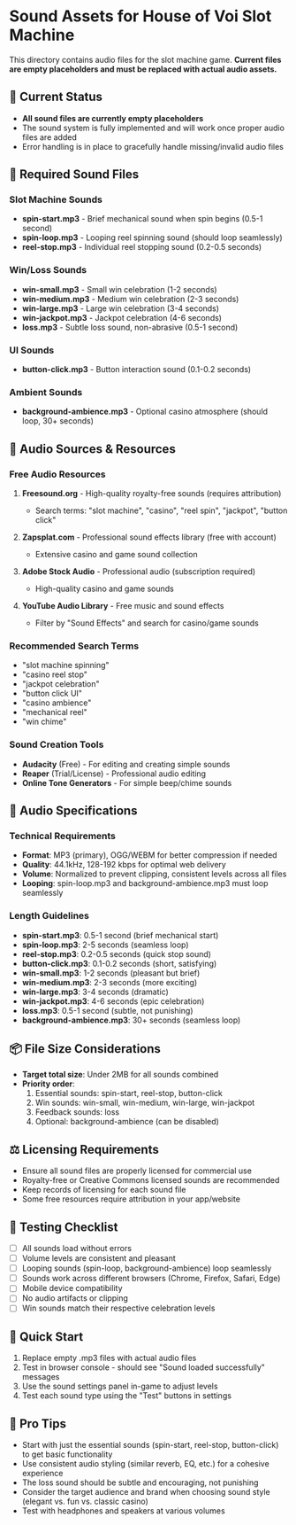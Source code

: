 # Sound Assets for House of Voi Slot Machine

This directory contains audio files for the slot machine game. **Current files are empty placeholders and must be replaced with actual audio assets.**

## 🔧 Current Status
- **All sound files are currently empty placeholders**
- The sound system is fully implemented and will work once proper audio files are added
- Error handling is in place to gracefully handle missing/invalid audio files

## 📁 Required Sound Files

### Slot Machine Sounds
- **spin-start.mp3** - Brief mechanical sound when spin begins (0.5-1 second)
- **spin-loop.mp3** - Looping reel spinning sound (should loop seamlessly)
- **reel-stop.mp3** - Individual reel stopping sound (0.2-0.5 seconds)

### Win/Loss Sounds
- **win-small.mp3** - Small win celebration (1-2 seconds)
- **win-medium.mp3** - Medium win celebration (2-3 seconds)  
- **win-large.mp3** - Large win celebration (3-4 seconds)
- **win-jackpot.mp3** - Jackpot celebration (4-6 seconds)
- **loss.mp3** - Subtle loss sound, non-abrasive (0.5-1 second)

### UI Sounds
- **button-click.mp3** - Button interaction sound (0.1-0.2 seconds)

### Ambient Sounds
- **background-ambience.mp3** - Optional casino atmosphere (should loop, 30+ seconds)

## 🎵 Audio Sources & Resources

### Free Audio Resources
1. **Freesound.org** - High-quality royalty-free sounds (requires attribution)
   - Search terms: "slot machine", "casino", "reel spin", "jackpot", "button click"
   
2. **Zapsplat.com** - Professional sound effects library (free with account)
   - Extensive casino and game sound collection
   
3. **Adobe Stock Audio** - Professional audio (subscription required)
   - High-quality casino and game sounds

4. **YouTube Audio Library** - Free music and sound effects
   - Filter by "Sound Effects" and search for casino/game sounds

### Recommended Search Terms
- "slot machine spinning"
- "casino reel stop"
- "jackpot celebration"
- "button click UI"
- "casino ambience"
- "mechanical reel"
- "win chime"

### Sound Creation Tools
- **Audacity** (Free) - For editing and creating simple sounds
- **Reaper** (Trial/License) - Professional audio editing
- **Online Tone Generators** - For simple beep/chime sounds

## 📝 Audio Specifications

### Technical Requirements
- **Format**: MP3 (primary), OGG/WEBM for better compression if needed
- **Quality**: 44.1kHz, 128-192 kbps for optimal web delivery
- **Volume**: Normalized to prevent clipping, consistent levels across all files
- **Looping**: spin-loop.mp3 and background-ambience.mp3 must loop seamlessly

### Length Guidelines
- **spin-start.mp3**: 0.5-1 second (brief mechanical start)
- **spin-loop.mp3**: 2-5 seconds (seamless loop)
- **reel-stop.mp3**: 0.2-0.5 seconds (quick stop sound)
- **button-click.mp3**: 0.1-0.2 seconds (short, satisfying)
- **win-small.mp3**: 1-2 seconds (pleasant but brief)
- **win-medium.mp3**: 2-3 seconds (more exciting)
- **win-large.mp3**: 3-4 seconds (dramatic)
- **win-jackpot.mp3**: 4-6 seconds (epic celebration)
- **loss.mp3**: 0.5-1 second (subtle, not punishing)
- **background-ambience.mp3**: 30+ seconds (seamless loop)

## 📦 File Size Considerations
- **Target total size**: Under 2MB for all sounds combined
- **Priority order**: 
  1. Essential sounds: spin-start, reel-stop, button-click
  2. Win sounds: win-small, win-medium, win-large, win-jackpot
  3. Feedback sounds: loss
  4. Optional: background-ambience (can be disabled)

## ⚖️ Licensing Requirements
- Ensure all sound files are properly licensed for commercial use
- Royalty-free or Creative Commons licensed sounds are recommended
- Keep records of licensing for each sound file
- Some free resources require attribution in your app/website

## 🧪 Testing Checklist
- [ ] All sounds load without errors
- [ ] Volume levels are consistent and pleasant
- [ ] Looping sounds (spin-loop, background-ambience) loop seamlessly
- [ ] Sounds work across different browsers (Chrome, Firefox, Safari, Edge)
- [ ] Mobile device compatibility
- [ ] No audio artifacts or clipping
- [ ] Win sounds match their respective celebration levels

## 🚀 Quick Start
1. Replace empty .mp3 files with actual audio files
2. Test in browser console - should see "Sound loaded successfully" messages
3. Use the sound settings panel in-game to adjust levels
4. Test each sound type using the "Test" buttons in settings

## 🎯 Pro Tips
- Start with just the essential sounds (spin-start, reel-stop, button-click) to get basic functionality
- Use consistent audio styling (similar reverb, EQ, etc.) for a cohesive experience
- The loss sound should be subtle and encouraging, not punishing
- Consider the target audience and brand when choosing sound style (elegant vs. fun vs. classic casino)
- Test with headphones and speakers at various volumes